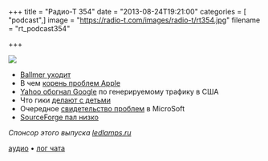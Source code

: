 +++
title = "Радио-Т 354"
date = "2013-08-24T19:21:00"
categories = [ "podcast",]
image = "https://radio-t.com/images/radio-t/rt354.jpg"
filename = "rt_podcast354"

+++

![](https://radio-t.com/images/radio-t/rt354.jpg)

* [Ballmer уходит](http://www.nytimes.com/2013/08/24/technology/ballmer-announces-retirement-from-microsoft.html)
* В чем [корень проблем Apple](http://venturebeat.com/2013/08/23/the-core-of-apples-problem-is-tim-cook-scoble-says/)
* [Yahoo обогнал Google](http://habrahabr.ru/post/190998/) по генерируемому трафику в США
* Что гики [делают с детьми](http://lifehacker.com/5974087/i-raised-my-kids-on-the-command-lineand-they-love-it)
* Очередное [свидетельство проблем](http://gigaom.com/2013/08/23/microsoft-reportedly-cutting-surface-touch-cover-prices-to-79/) в MicroSoft
* [SourceForge пал низко](http://www.gluster.org/2013/08/how-far-the-once-mighty-sourceforge-has-fallen/)

_Спонсор этого выпуска [ledlamps.ru](http://ledlamps.ru)_

[аудио](http://media.blubrry.com/radiot/cdn.radio-t.com/rt_podcast354.mp3) • [лог чата](http://chat.radio-t.com/logs/radio-t-354.html)
<audio src="http://media.blubrry.com/radiot/cdn.radio-t.com/rt_podcast354.mp3" preload="none"></audio>
